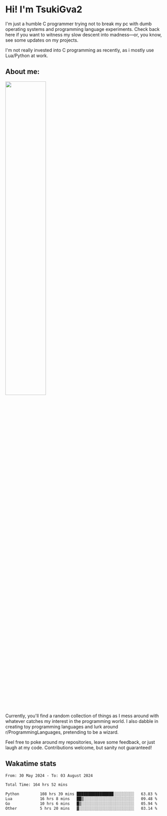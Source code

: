 # Hi! I'm TsukiGva2

I'm just a humble C programmer trying not to break my pc with dumb operating systems and programming language experiments. Check back here if you want to witness my slow descent into madness—or, you know, see some updates on my projects.

I'm not really invested into C programming as recently, as i mostly use Lua/Python at work.

## About me:

<div height="50%">
<img src="https://github.com/user-attachments/assets/390c5888-53d9-4a4c-87de-2ebc76495619" width="50%">
</div>

Currently, you'll find a random collection of things as I mess around with whatever catches my interest in the programming world. I also dabble in creating toy programming languages and lurk around r/ProgrammingLanguages, pretending to be a wizard.

Feel free to poke around my repositories, leave some feedback, or just laugh at my code. Contributions welcome, but sanity not guaranteed!

## Wakatime stats
<!--START_SECTION:waka-->

```txt
From: 30 May 2024 - To: 03 August 2024

Total Time: 164 hrs 52 mins

Python         108 hrs 39 mins ████████████████░░░░░░░░░   63.83 %
Lua            16 hrs 8 mins   ██▒░░░░░░░░░░░░░░░░░░░░░░   09.48 %
Go             10 hrs 6 mins   █▒░░░░░░░░░░░░░░░░░░░░░░░   05.94 %
Other          5 hrs 20 mins   ▓░░░░░░░░░░░░░░░░░░░░░░░░   03.14 %
```

<!--END_SECTION:waka-->
